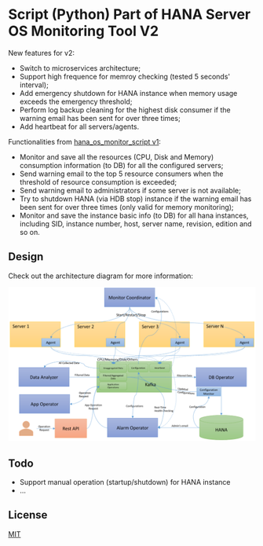 # Script (Python) Part of HANA Server OS Monitoring Tool V2

New features for v2:
* Switch to microservices architecture;
* Support high frequence for memroy checking (tested 5 seconds' interval);
* Add emergency shutdown for HANA instance when memory usage exceeds the emergency threshold;
* Perform log backup cleaning for the highest disk consumer if the warning email has been sent for over three times;
* Add heartbeat for all servers/agents.

Functionalities from [hana_os_monitor_script v1](https://github.com/ckyycc/hana_os_monitor_script):

* Monitor and save all the resources (CPU, Disk and Memory) consumption information (to DB) for all the configured servers;
* Send warning email to the top 5 resource consumers when the threshold of resource consumption is exceeded;
* Send warning email to administrators if some server is not available;
* Try to shutdown HANA (via HDB stop) instance if the warning email has been sent for over three times (only valid for memory monitoring);
* Monitor and save the instance basic info (to DB) for all hana instances, including SID, instance number, host, server name, revision, edition and so on. 


## Design

Check out the architecture diagram for more information:

![architecture_diagram](https://github.com/ckyycc/hana_os_monitor_script_v2/blob/master/design/architecture_diagram.png?raw=true)

Todo
----
* Support manual operation (startup/shutdown) for HANA instance
* ...

## License
 [MIT](/LICENSE)
